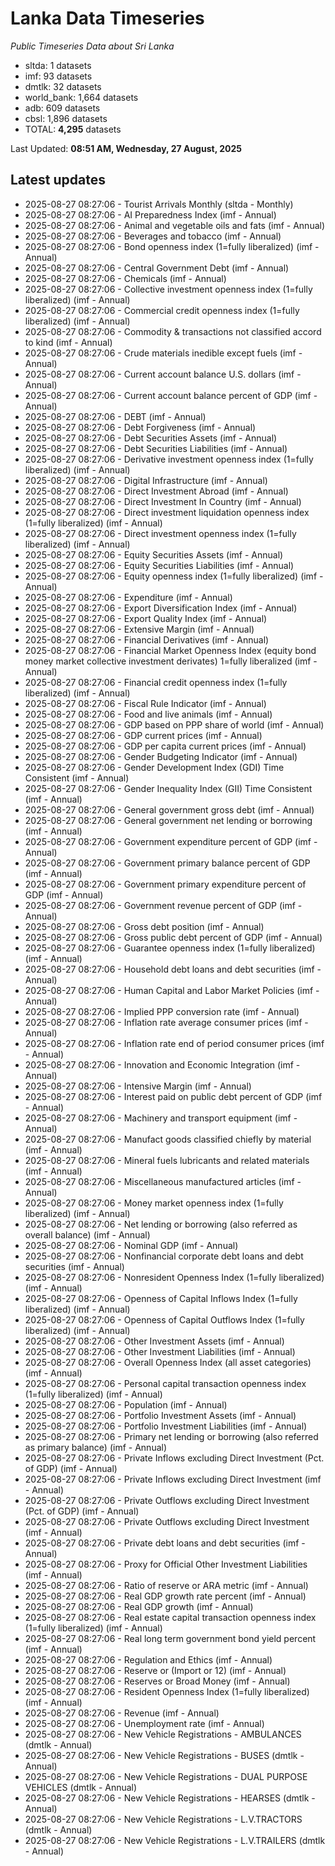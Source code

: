 # Lanka Data Timeseries
*Public Timeseries Data about Sri Lanka*

* sltda: 1 datasets
* imf: 93 datasets
* dmtlk: 32 datasets
* world_bank: 1,664 datasets
* adb: 609 datasets
* cbsl: 1,896 datasets
* TOTAL: **4,295** datasets

Last Updated: **08:51 AM, Wednesday, 27 August, 2025**

## Latest updates

* 2025-08-27 08:27:06 - Tourist Arrivals Monthly (sltda - Monthly)
* 2025-08-27 08:27:06 - AI Preparedness Index (imf - Annual)
* 2025-08-27 08:27:06 - Animal and vegetable oils and fats (imf - Annual)
* 2025-08-27 08:27:06 - Beverages and tobacco (imf - Annual)
* 2025-08-27 08:27:06 - Bond openness index (1=fully liberalized) (imf - Annual)
* 2025-08-27 08:27:06 - Central Government Debt (imf - Annual)
* 2025-08-27 08:27:06 - Chemicals (imf - Annual)
* 2025-08-27 08:27:06 - Collective investment openness index (1=fully liberalized) (imf - Annual)
* 2025-08-27 08:27:06 - Commercial credit openness index (1=fully liberalized) (imf - Annual)
* 2025-08-27 08:27:06 - Commodity & transactions not classified accord to kind (imf - Annual)
* 2025-08-27 08:27:06 - Crude materials inedible except fuels (imf - Annual)
* 2025-08-27 08:27:06 - Current account balance U.S. dollars (imf - Annual)
* 2025-08-27 08:27:06 - Current account balance percent of GDP (imf - Annual)
* 2025-08-27 08:27:06 - DEBT (imf - Annual)
* 2025-08-27 08:27:06 - Debt Forgiveness (imf - Annual)
* 2025-08-27 08:27:06 - Debt Securities Assets (imf - Annual)
* 2025-08-27 08:27:06 - Debt Securities Liabilities (imf - Annual)
* 2025-08-27 08:27:06 - Derivative investment openness index (1=fully liberalized) (imf - Annual)
* 2025-08-27 08:27:06 - Digital Infrastructure (imf - Annual)
* 2025-08-27 08:27:06 - Direct Investment Abroad (imf - Annual)
* 2025-08-27 08:27:06 - Direct Investment In Country (imf - Annual)
* 2025-08-27 08:27:06 - Direct investment liquidation openness index (1=fully liberalized) (imf - Annual)
* 2025-08-27 08:27:06 - Direct investment openness index (1=fully liberalized) (imf - Annual)
* 2025-08-27 08:27:06 - Equity Securities Assets (imf - Annual)
* 2025-08-27 08:27:06 - Equity Securities Liabilities (imf - Annual)
* 2025-08-27 08:27:06 - Equity openness index (1=fully liberalized) (imf - Annual)
* 2025-08-27 08:27:06 - Expenditure (imf - Annual)
* 2025-08-27 08:27:06 - Export Diversification Index (imf - Annual)
* 2025-08-27 08:27:06 - Export Quality Index (imf - Annual)
* 2025-08-27 08:27:06 - Extensive Margin (imf - Annual)
* 2025-08-27 08:27:06 - Financial Derivatives (imf - Annual)
* 2025-08-27 08:27:06 - Financial Market Openness Index (equity bond money market collective investment derivates) 1=fully liberalized (imf - Annual)
* 2025-08-27 08:27:06 - Financial credit openness index (1=fully liberalized) (imf - Annual)
* 2025-08-27 08:27:06 - Fiscal Rule Indicator (imf - Annual)
* 2025-08-27 08:27:06 - Food and live animals (imf - Annual)
* 2025-08-27 08:27:06 - GDP based on PPP share of world (imf - Annual)
* 2025-08-27 08:27:06 - GDP current prices (imf - Annual)
* 2025-08-27 08:27:06 - GDP per capita current prices (imf - Annual)
* 2025-08-27 08:27:06 - Gender Budgeting Indicator (imf - Annual)
* 2025-08-27 08:27:06 - Gender Development Index (GDI) Time Consistent (imf - Annual)
* 2025-08-27 08:27:06 - Gender Inequality Index (GII) Time Consistent (imf - Annual)
* 2025-08-27 08:27:06 - General government gross debt (imf - Annual)
* 2025-08-27 08:27:06 - General government net lending or borrowing (imf - Annual)
* 2025-08-27 08:27:06 - Government expenditure percent of GDP (imf - Annual)
* 2025-08-27 08:27:06 - Government primary balance percent of GDP (imf - Annual)
* 2025-08-27 08:27:06 - Government primary expenditure percent of GDP (imf - Annual)
* 2025-08-27 08:27:06 - Government revenue percent of GDP (imf - Annual)
* 2025-08-27 08:27:06 - Gross debt position (imf - Annual)
* 2025-08-27 08:27:06 - Gross public debt percent of GDP (imf - Annual)
* 2025-08-27 08:27:06 - Guarantee openness index (1=fully liberalized) (imf - Annual)
* 2025-08-27 08:27:06 - Household debt loans and debt securities (imf - Annual)
* 2025-08-27 08:27:06 - Human Capital and Labor Market Policies (imf - Annual)
* 2025-08-27 08:27:06 - Implied PPP conversion rate (imf - Annual)
* 2025-08-27 08:27:06 - Inflation rate average consumer prices (imf - Annual)
* 2025-08-27 08:27:06 - Inflation rate end of period consumer prices (imf - Annual)
* 2025-08-27 08:27:06 - Innovation and Economic Integration (imf - Annual)
* 2025-08-27 08:27:06 - Intensive Margin (imf - Annual)
* 2025-08-27 08:27:06 - Interest paid on public debt percent of GDP (imf - Annual)
* 2025-08-27 08:27:06 - Machinery and transport equipment (imf - Annual)
* 2025-08-27 08:27:06 - Manufact goods classified chiefly by material (imf - Annual)
* 2025-08-27 08:27:06 - Mineral fuels lubricants and related materials (imf - Annual)
* 2025-08-27 08:27:06 - Miscellaneous manufactured articles (imf - Annual)
* 2025-08-27 08:27:06 - Money market openness index (1=fully liberalized) (imf - Annual)
* 2025-08-27 08:27:06 - Net lending or borrowing (also referred as overall balance) (imf - Annual)
* 2025-08-27 08:27:06 - Nominal GDP (imf - Annual)
* 2025-08-27 08:27:06 - Nonfinancial corporate debt loans and debt securities (imf - Annual)
* 2025-08-27 08:27:06 - Nonresident Openness Index (1=fully liberalized) (imf - Annual)
* 2025-08-27 08:27:06 - Openness of Capital Inflows Index (1=fully liberalized) (imf - Annual)
* 2025-08-27 08:27:06 - Openness of Capital Outflows Index (1=fully liberalized) (imf - Annual)
* 2025-08-27 08:27:06 - Other Investment Assets (imf - Annual)
* 2025-08-27 08:27:06 - Other Investment Liabilities (imf - Annual)
* 2025-08-27 08:27:06 - Overall Openness Index (all asset categories) (imf - Annual)
* 2025-08-27 08:27:06 - Personal capital transaction openness index (1=fully liberalized) (imf - Annual)
* 2025-08-27 08:27:06 - Population (imf - Annual)
* 2025-08-27 08:27:06 - Portfolio Investment Assets (imf - Annual)
* 2025-08-27 08:27:06 - Portfolio Investment Liabilities (imf - Annual)
* 2025-08-27 08:27:06 - Primary net lending or borrowing (also referred as primary balance) (imf - Annual)
* 2025-08-27 08:27:06 - Private Inflows excluding Direct Investment (Pct. of GDP) (imf - Annual)
* 2025-08-27 08:27:06 - Private Inflows excluding Direct Investment (imf - Annual)
* 2025-08-27 08:27:06 - Private Outflows excluding Direct Investment (Pct. of GDP) (imf - Annual)
* 2025-08-27 08:27:06 - Private Outflows excluding Direct Investment (imf - Annual)
* 2025-08-27 08:27:06 - Private debt loans and debt securities (imf - Annual)
* 2025-08-27 08:27:06 - Proxy for Official Other Investment Liabilities (imf - Annual)
* 2025-08-27 08:27:06 - Ratio of reserve or ARA metric (imf - Annual)
* 2025-08-27 08:27:06 - Real GDP growth rate percent (imf - Annual)
* 2025-08-27 08:27:06 - Real GDP growth (imf - Annual)
* 2025-08-27 08:27:06 - Real estate capital transaction openness index (1=fully liberalized) (imf - Annual)
* 2025-08-27 08:27:06 - Real long term government bond yield percent (imf - Annual)
* 2025-08-27 08:27:06 - Regulation and Ethics (imf - Annual)
* 2025-08-27 08:27:06 - Reserve or (Import or 12) (imf - Annual)
* 2025-08-27 08:27:06 - Reserves or Broad Money (imf - Annual)
* 2025-08-27 08:27:06 - Resident Openness Index (1=fully liberalized) (imf - Annual)
* 2025-08-27 08:27:06 - Revenue (imf - Annual)
* 2025-08-27 08:27:06 - Unemployment rate (imf - Annual)
* 2025-08-27 08:27:06 - New Vehicle Registrations - AMBULANCES (dmtlk - Annual)
* 2025-08-27 08:27:06 - New Vehicle Registrations - BUSES (dmtlk - Annual)
* 2025-08-27 08:27:06 - New Vehicle Registrations - DUAL PURPOSE VEHICLES (dmtlk - Annual)
* 2025-08-27 08:27:06 - New Vehicle Registrations - HEARSES (dmtlk - Annual)
* 2025-08-27 08:27:06 - New Vehicle Registrations - L.V.TRACTORS (dmtlk - Annual)
* 2025-08-27 08:27:06 - New Vehicle Registrations - L.V.TRAILERS (dmtlk - Annual)